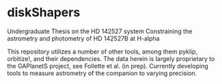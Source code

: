 # diskShapers
Undergraduate Thesis on the HD 142527 system
Constraining the astrometry and photometry of HD 142527B at H-alpha

This repository utilizes a number of other tools, among them pyklip, orbitize!, and their dependencies. The data herein is largely proprietary to the GAPlanetS project, see Follette et al. (in prep). Currently developing tools to measure astrometry of the companion to varying precision.
